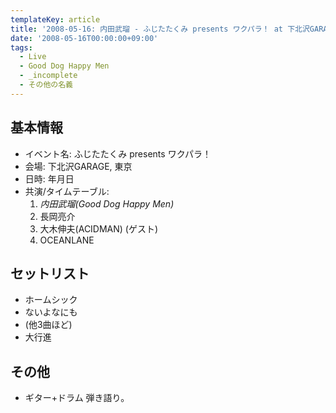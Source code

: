 ```yaml
---
templateKey: article
title: '2008-05-16: 内田武瑠 - ふじたたくみ presents ワクパラ！ at 下北沢GARAGE'
date: '2008-05-16T00:00:00+09:00'
tags:
  - Live
  - Good Dog Happy Men
  - _incomplete
  - その他の名義
---
```

## 基本情報

* イベント名: ふじたたくみ presents ワクパラ！
* 会場: 下北沢GARAGE, 東京
* 日時: 年月日
* 共演/タイムテーブル:
  1. *内田武瑠(Good Dog Happy Men)*
  1. 長岡亮介
  1. 大木伸夫(ACIDMAN) (ゲスト)
  1. OCEANLANE

## セットリスト

* ホームシック
* ないよなにも
* (他3曲ほど)
* 大行進

## その他

* ギター+ドラム 弾き語り。
